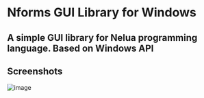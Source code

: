 
# Nforms GUI Library for Windows
## A simple GUI library for Nelua programming language. Based on Windows API

## Screenshots
![image](https://user-images.githubusercontent.com/8840907/222894006-93484f7a-3231-40d4-afd5-1c4ca9fef20b.png)


